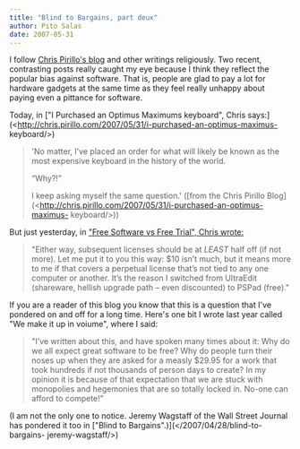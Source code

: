 ```yaml
---
title: "Blind to Bargains, part deux"
author: Pito Salas
date: 2007-05-31
---
```




I follow [Chris Pirillo's blog](<http://chris.pirillo.com/>) and other
writings religiously. Two recent, contrasting posts really caught my eye
because I think they reflect the popular bias against software. That is,
people are glad to pay a lot for hardware gadgets at the same time as they
feel really unhappy about paying even a pittance for software.

Today, in ["I Purchased an Optimus Maximums keyboard", Chris
says:](<http://chris.pirillo.com/2007/05/31/i-purchased-an-optimus-maximus-
keyboard/>)

> 'No matter, I’ve placed an order for what will likely be known as the most
> expensive keyboard in the history of the world.
>
> “Why?!”
>
> I keep asking myself the same question.' ([from the Chris Pirillo
> Blog](<http://chris.pirillo.com/2007/05/31/i-purchased-an-optimus-maximus-
> keyboard/>))

But just yesterday, in ["Free Software vs Free Trial", Chris
wrote:](<http://chris.pirillo.com/2007/05/30/free-software-vs-free-trial/>)

> "Either way, subsequent licenses should be at *LEAST* half off (if not
> more). Let me put it to you this way: $10 isn’t much, but it means more to
> me if that covers a perpetual license that’s not tied to any one computer or
> another. It’s the reason I switched from UltraEdit (shareware, hellish
> upgrade path – even discounted) to PSPad (free)."

If you are a reader of this blog you know that this is a question that I've
pondered on and off for a long time. Here's one bit I wrote last year called
"We make it up in voiume", where I said:

> "I’ve written about this, and have spoken many times about it: Why do we all
> expect great software to be free? Why do people turn their noses up when
> they are asked for a measly $29.95 for a work that took hundreds if not
> thousands of person days to create? In my opinion it is because of that
> expectation that we are stuck with monopolies and hegemonies that are so
> totally locked in. No-one can afford to compete!"

(I am not the only one to notice. Jeremy Wagstaff of the Wall Street Journal
has pondered it too in ["Blind to Bargains".)](</2007/04/28/blind-to-bargains-
jeremy-wagstaff/>)


